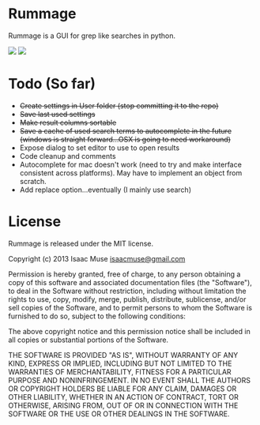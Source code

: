 Rummage
=======

Rummage is a GUI for grep like searches in python.

<img src="http://dl.dropboxusercontent.com/u/342698/Rummage/Options.png" border="0">
<img src="http://dl.dropboxusercontent.com/u/342698/Rummage/Results.png" border="0">

# Todo (So far)
- ~~Create settings in User folder (stop committing it to the repo)~~
- ~~Save last used settings~~
- ~~Make result columns sortable~~
- ~~Save a cache of used search terms to autocomplete in the future (windows is straight forward...OSX is going to need workaround)~~
- Expose dialog to set editor to use to open results
- Code cleanup and comments
- Autocomplete for mac doesn't work (need to try and make interface consistent across platforms).  May have to implement an object from scratch.
- Add replace option...eventually (I mainly use search)

# License

Rummage is released under the MIT license.

Copyright (c) 2013 Isaac Muse <isaacmuse@gmail.com>

Permission is hereby granted, free of charge, to any person obtaining a copy of this software and associated documentation files (the "Software"), to deal in the Software without restriction, including without limitation the rights to use, copy, modify, merge, publish, distribute, sublicense, and/or sell copies of the Software, and to permit persons to whom the Software is furnished to do so, subject to the following conditions:

The above copyright notice and this permission notice shall be included in all copies or substantial portions of the Software.

THE SOFTWARE IS PROVIDED "AS IS", WITHOUT WARRANTY OF ANY KIND, EXPRESS OR IMPLIED, INCLUDING BUT NOT LIMITED TO THE WARRANTIES OF MERCHANTABILITY, FITNESS FOR A PARTICULAR PURPOSE AND NONINFRINGEMENT. IN NO EVENT SHALL THE AUTHORS OR COPYRIGHT HOLDERS BE LIABLE FOR ANY CLAIM, DAMAGES OR OTHER LIABILITY, WHETHER IN AN ACTION OF CONTRACT, TORT OR OTHERWISE, ARISING FROM, OUT OF OR IN CONNECTION WITH THE SOFTWARE OR THE USE OR OTHER DEALINGS IN THE SOFTWARE.
